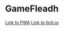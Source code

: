 # GameFleadh

[Link to PWA](https://zetderp.github.io/GameFleadh/)
[Link to Itch.io](https://zetderp.itch.io/astro-hopper)
